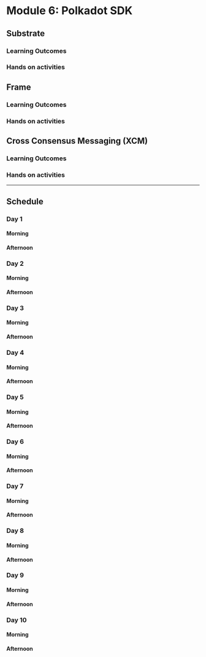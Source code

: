 # Module 6: Polkadot SDK

## Substrate

### Learning Outcomes

### Hands on activities

## Frame

### Learning Outcomes

### Hands on activities

## Cross Consensus Messaging (XCM)

### Learning Outcomes

### Hands on activities

----

## Schedule

### Day 1

#### Morning

#### Afternoon

### Day 2

#### Morning

#### Afternoon

### Day 3

#### Morning

#### Afternoon

### Day 4

#### Morning

#### Afternoon

### Day 5

#### Morning

#### Afternoon

### Day 6

#### Morning

#### Afternoon

### Day 7

#### Morning

#### Afternoon

### Day 8

#### Morning

#### Afternoon

### Day 9

#### Morning

#### Afternoon

### Day 10

#### Morning

#### Afternoon

